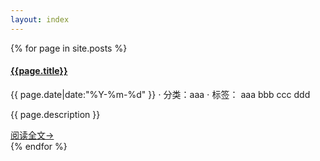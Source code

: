 ```yaml
---
layout: index
---
```


{% for page in site.posts %}
<div class="white-panel">
  <div class="single-post">
        <h4><a href="{{page.url}}">{{page.title}}</a></h4>
        <p class="pre-meta">
           {{ page.date|date:"%Y-%m-%d" }} &sdot; 分类：aaa &sdot; 标签： aaa bbb ccc ddd
        </p>
        <p>{{ page.description }}</p>
        <a href="{{page.url}}" class="btn btn-primary">阅读全文&rarr;</a>
  </div>
</div>
{% endfor %}

